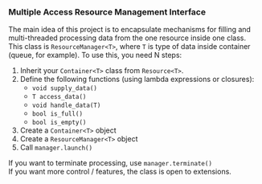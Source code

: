 ### Multiple Access Resource Management Interface

The main idea of this project is to encapsulate mechanisms for filling and
multi-threaded processing data from the one resource inside one class.
This class is ```ResourceManager<T>```, where ```T``` is type of data
inside container (queue, for example). To use this, you need N steps:  
  1. Inherit your ```Container<T>``` class from ```Resource<T>```.
  2. Define the following functions (using lambda expressions or closures):
     - ```void supply_data()```  
     - ```T access_data()```  
     - ```void handle_data(T)```
     - ```bool is_full()```  
     - ```bool is_empty()```  
  3. Create a ```Container<T>``` object  
  4. Create a ```ResourceManager<T>``` object
  5. Call ```manager.launch()```  

If you want to terminate processing, use ```manager.terminate()```  
If you want more control / features, the class is open to extensions.